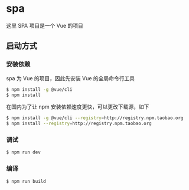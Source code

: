 # spa

这里 SPA 项目是一个 Vue 的项目

## 启动方式

### 安装依赖

spa 为 Vue 的项目，因此先安装 Vue 的全局命令行工具

```bash
$ npm install -g @vue/cli
$ npm install
```

在国内为了让 npm 安装依赖速度更快，可以更改下载源，如下

```bash
$ npm install -g @vue/cli --registry=http://registry.npm.taobao.org
$ npm install --registry=http://registry.npm.taobao.org
```

### 调试

```bash
$ npm run dev
```
### 编译

```bash
$ npm run build
```
